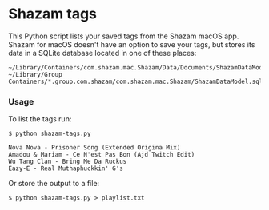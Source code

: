 # Shazam tags

This Python script lists your saved tags from the Shazam macOS app.
Shazam for macOS doesn't have an option to save your tags, but stores its data in a SQLite database
located in one of these places:
```
~/Library/Containers/com.shazam.mac.Shazam/Data/Documents/ShazamDataModel.sqlite
~/Library/Group Containers/*.group.com.shazam/com.shazam.mac.Shazam/ShazamDataModel.sqlite
```

### Usage

To list the tags run:
```
$ python shazam-tags.py

Nova Nova - Prisoner Song (Extended Origina Mix)
Amadou & Mariam - Ce N'est Pas Bon (Ajd Twitch Edit)
Wu Tang Clan - Bring Me Da Ruckus
Eazy-E - Real Muthaphuckkin' G's
```

Or store the output to a file:
```
$ python shazam-tags.py > playlist.txt
```
